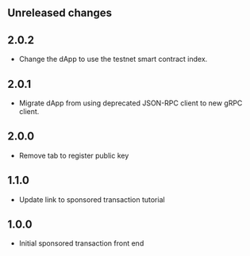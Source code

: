## Unreleased changes

## 2.0.2

- Change the dApp to use the testnet smart contract index.

## 2.0.1

- Migrate dApp from using deprecated JSON-RPC client to new gRPC client.

## 2.0.0

- Remove tab to register public key 

## 1.1.0

- Update link to sponsored transaction tutorial

## 1.0.0

- Initial sponsored transaction front end
